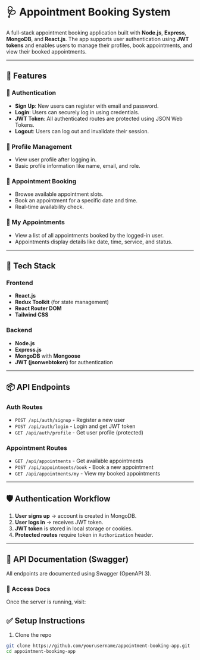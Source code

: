 # 🩺 Appointment Booking System

A full-stack appointment booking application built with **Node.js**, **Express**, **MongoDB**, and **React.js**. The app supports user authentication using **JWT tokens** and enables users to manage their profiles, book appointments, and view their booked appointments.

---

## 🚀 Features

### 🔐 Authentication
- **Sign Up**: New users can register with email and password.
- **Login**: Users can securely log in using credentials.
- **JWT Token**: All authenticated routes are protected using JSON Web Tokens.
- **Logout**: Users can log out and invalidate their session.

### 👤 Profile Management
- View user profile after logging in.
- Basic profile information like name, email, and role.

### 📅 Appointment Booking
- Browse available appointment slots.
- Book an appointment for a specific date and time.
- Real-time availability check.

### 📂 My Appointments
- View a list of all appointments booked by the logged-in user.
- Appointments display details like date, time, service, and status.

---

## 🧰 Tech Stack

### Frontend
- **React.js**
- **Redux Toolkit** (for state management)
- **React Router DOM**
- **Tailwind CSS**

### Backend
- **Node.js**
- **Express.js**
- **MongoDB** with **Mongoose**
- **JWT (jsonwebtoken)** for authentication

---

## 📦 API Endpoints

### Auth Routes
- `POST /api/auth/signup` - Register a new user
- `POST /api/auth/login` - Login and get JWT token
- `GET /api/auth/profile` - Get user profile (protected)

### Appointment Routes
- `GET /api/appointments` - Get available appointments
- `POST /api/appointments/book` - Book a new appointment
- `GET /api/appointments/my` - View my booked appointments

---

## 🛡️ Authentication Workflow

1. **User signs up** → account is created in MongoDB.
2. **User logs in** → receives JWT token.
3. **JWT token** is stored in local storage or cookies.
4. **Protected routes** require token in `Authorization` header.

---
## 📖 API Documentation (Swagger)

All endpoints are documented using Swagger (OpenAPI 3).

### 📍 Access Docs

Once the server is running, visit:



## ✅ Setup Instructions

1. Clone the repo

```bash
git clone https://github.com/yourusername/appointment-booking-app.git
cd appointment-booking-app
